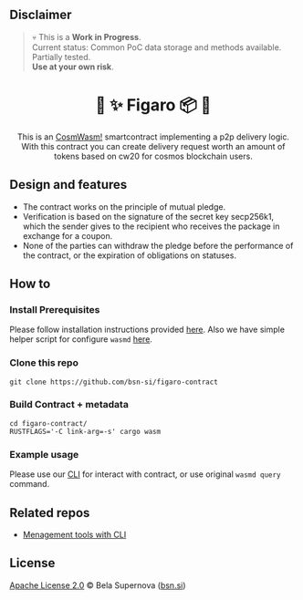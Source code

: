 ## Disclaimer
> 💀 This is a **Work in Progress**.  
> Current status: Common PoC data storage and methods available. Partially tested.   
> **Use at your own risk**.

<h1 align="center">
  🔑 ✨ Figaro 📦 👛
</h1>

<p align="center">
This is an  <a href="https://github.com/CosmWasm/cosmwasm">CosmWasm!</a> smartcontract implementing a p2p delivery logic. <br>
With this contract you can create delivery request worth an amount of tokens based on cw20 for cosmos blockchain users.
</p>

## Design and features
* The contract works on the principle of mutual pledge.
* Verification is based on the signature of the secret key secp256k1, which the sender gives to the recipient who receives the package in exchange for a coupon.
* None of the parties can withdraw the pledge before the performance of the contract, or the expiration of obligations on statuses.

## How to
### Install Prerequisites
Please follow installation instructions provided [here](https://docs.cosmwasm.com/docs/1.0/getting-started/installation). Also we have simple helper script for configure `wasmd` [here](https://github.com/bsn-si/figaro-cli/blob/main/common/setup.sh).

### Clone this repo
```
git clone https://github.com/bsn-si/figaro-contract
```

### Build Contract + metadata
```
cd figaro-contract/
RUSTFLAGS='-C link-arg=-s' cargo wasm
```

### Example usage
Please use our [CLI](https://github.com/bsn-si/figaro-cli) for interact with contract, or use original `wasmd query` command.  

## Related repos
- [Menagement tools with CLI](https://github.com/bsn-si/figaro-cli)

## License
[Apache License 2.0](https://github.com/bsn-si/ocex-smartcontract/blob/main/LICENSE) © Bela Supernova ([bsn.si](https://bsn.si))
